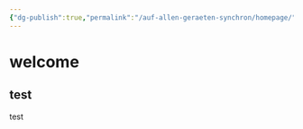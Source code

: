 ```yaml
---
{"dg-publish":true,"permalink":"/auf-allen-geraeten-synchron/homepage/","tags":"gardenEntry"}
---
```



# welcome
## test
test